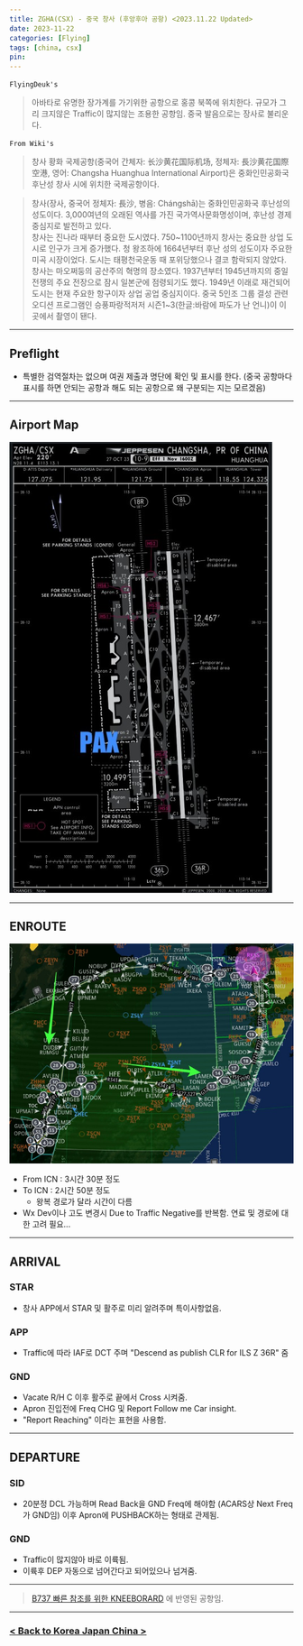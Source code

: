 ```yaml
---
title: ZGHA(CSX) - 중국 창사 (후앙후아 공항) <2023.11.22 Updated>
date: 2023-11-22
categories: [Flying]
tags: [china, csx]
pin:
---
```


`FlyingDeuk's`
> 아바타로 유명한 장가계를 가기위한 공항으로 홍콩 북쪽에 위치한다. 규모가 그리 크지않은 Traffic이 많지않는 조용한 공항임. 중국 발음으로는 장사로 불리운다. 


`From Wiki's`
> 창사 황화 국제공항(중국어 간체자: 长沙黄花国际机场, 정체자: 長沙黄花国際空港, 영어: Changsha Huanghua International Airport)은 중화인민공화국 후난성 창사 시에 위치한 국제공항이다.

> 창사(장사, 중국어 정체자: 長沙, 병음: Chángshā)는 중화인민공화국 후난성의 성도이다. 3,000여년의 오래된 역사를 가진 국가역사문화명성이며, 후난성 경제 중심지로 발전하고 있다. <br>
창사는 진나라 때부터 중요한 도시였다. 750~1100년까지 창사는 중요한 상업 도시로 인구가 크게 증가했다. 청 왕조하에 1664년부터 후난 성의 성도이자 주요한 미곡 시장이었다. 도시는 태평천국운동 때 포위당했으나 결코 함락되지 않았다. 창사는 마오쩌둥의 공산주의 혁명의 장소였다. 1937년부터 1945년까지의 중일전쟁의 주요 전장으로 잠시 일본군에 점령되기도 했다. 1949년 이래로 재건되어 도시는 현재 주요한 항구이자 상업 공업 중심지이다. 중국 5인조 그룹 결성 관련 오디션 프로그램인 승풍파랑적저저 시즌1~3(한글:바람에 파도가 난 언니)이 이곳에서 촬영이 됀다.

--------

## Preflight
- 특별한 검역절차는 없으며 여권 제출과 명단에 확인 및 표시를 한다. (중국 공항마다 표시를 하면 안되는 공항과 해도 되는 공항으로 왜 구분되는 지는 모르겠음)

---------

## Airport Map
![csx](/img/flying/airport/csx_ap.jpg)


------------

## ENROUTE
![csx](/img/flying/airport/icncsx.jpg)

- From ICN : 3시간 30분 정도
- To ICN : 2시간 50분 정도
    - 왕복 경로가 달라 시간이 다름
- Wx Dev이나 고도 변경시 Due to Traffic Negative를 반복함. 연료 및 경로에 대한 고려 필요...
                  

--------

## ARRIVAL
### STAR
- 창사 APP에서 STAR 및 활주로 미리 알려주며 특이사항없음. 


### APP
- Traffic에 따라 IAF로 DCT 주며 "Descend as publish CLR for ILS Z 36R" 줌


### GND
- Vacate R/H C 이후 활주로 끝에서 Cross 시켜줌.   
- Apron 진입전에 Freq CHG 및 Report Follow me Car insight.
- "Report Reaching" 이라는 표현을 사용함. 

-------

## DEPARTURE
### SID
- 20분정 DCL 가능하며 Read Back을 GND Freq에 해야함 (ACARS상 Next Freq가 GND임) 이후 Apron에 PUSHBACK하는 형태로 관제됨. 


### GND
- Traffic이 많지않아 바로 이륙됨. 
- 이륙후 DEP 자동으로 넘어간다고 되어있으나 넘겨줌. 


----

> [B737 빠른 참조를 위한 KNEEBORARD](/posts/B737-kneeboard/) 에 반영된 공항임. 

-------


### [< Back to Korea Japan China >](/posts/KoreaJapanChina/)
